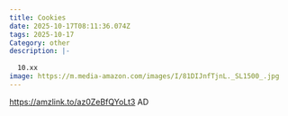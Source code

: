 ```yaml
---
title: Cookies
date: 2025-10-17T08:11:36.074Z
tags: 2025-10-17
Category: other
description: |-
  
  10.xx
image: https://m.media-amazon.com/images/I/81DIJnfTjnL._SL1500_.jpg
---
```

https://amzlink.to/az0ZeBfQYoLt3
AD